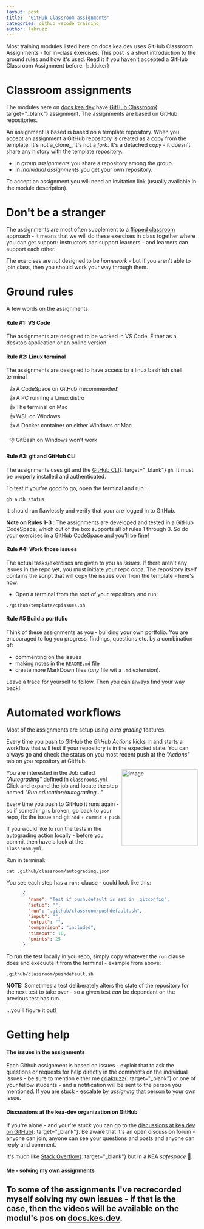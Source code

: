 ```yaml
---
layout: post
title:  "GitHub Classroom assignments"
categories: github vscode training
author: lakruzz
---
```

Most training modules listed here on docs.kea.dev uses GitHub Classroom Assignments - for in-class exercises. This post is a short introduction to the ground rules and how it's used. Read it if you haven't accepted a GitHub Classroom Assignment before.
{: .kicker}

#  Classroom assignments

The modules here on [docs.kea.dev](/) have [GitHub Classroom](){: target="_blank"} assignment. The assignments are based on GitHub repositories. 

An assignment is based is based on a template repository. When you accept an assignment a GitHub repository is created as a copy from the template. It's not a_clone_, it's not a _fork_. It's a detached _copy_ - it doesn't share any history with the template repository.

- In _group assignments_ you share a repository among the group.
- In _individual assignments_ you get your own repository.

To accept an assignment you will need an invitation link (usually available in the module description). 


# Don't be a stranger
The assignments are most often supplement to a [flipped classroom](posts/flipped-classroom/) approach - it means that we will do these exercises in class together where you can get support: Instructors can support learners - and learners can support each other.

The exercises are _not_ designed to be _homework_ - but if you aren't able to join class, then you should work your way through them.

# Ground rules
A few words on the assignments:

#### Rule #1: VS Code
The assignments are designed to be worked in VS Code. Either as a desktop application or an online version.

#### Rule #2: Linux terminal
The assignments are designed to have access to a linux bash'ish shell terminal 

&nbsp;&nbsp;👍 A CodeSpace on GitHub (recommended)<br/> 
&nbsp;&nbsp;👍 A PC running a Linux distro<br/> 
&nbsp;&nbsp;👍 The terminal on Mac<br/> 
&nbsp;&nbsp;👍 WSL on Windows<br/>
&nbsp;&nbsp;👍 A Docker container on either Windows or Mac<br/>

&nbsp;&nbsp;👎 GitBash on Windows won't work 

#### Rule #3: git and GitHub CLI
The assignments uses git and the [GitHub CLI](https://cli.github.com/){: target="_blank"} `gh`. It must be properly installed and authenticated.

To test if your're good to go, open the terminal and run :

```shell
gh auth status
```
It should run flawlessly and verify that your are logged in to GitHub.

**Note on Rules 1-3** : The assignments are developed and tested in a GitHub CodeSpace; which out of the box supports all of rules 1 through 3. So do your exercises in a GitHub CodeSpace and you'll be fine!

#### Rule #4: Work those issues
The actual tasks/exercises are given to you as _issues_. If there aren't any issues in the repo yet, you must initiate your repo _once_. The repository itself contains the script that will copy the issues over from the template - here's how:

- Open a terminal from the root of your repository and run:
```shell
./github/template/cpissues.sh
```

#### Rule #5 Build a portfolio
Think of these assignments as you - building your own portfolio. You are encouraged to log you progress, findings, questions etc. by a combination of: 
- commenting on the issues
- making notes in the `README.md` file
- create more MarkDown files (_any_ file wit a `.md` extension). 

Leave a trace for yourself to follow. Then you can always find your way back!

# Automated workflows
Most of the assignments are setup using _auto grading_ features.

Every time you push to GitHub the _GitHub Actions_ kicks in and starts a workflow that will test if your repository is in the expected state. You can always go and check the status on you most recent push at the _"Actions"_ tab on you repository at GitHub.

<img width="200" align="right" alt="image" src="https://user-images.githubusercontent.com/155492/220343689-b5d8aae6-a6c7-400d-bdfe-94546ac992f8.png"> You are interested in the Job called _"Autograding"_ defined in `classrooms.yml` Click and expand the job and locate the step named _"Run education/autograding..."_

Every time you push to GitHub it runs again - so if something is broken, go back to your repo, fix the issue and git `add` + `commit` + `push` 

If you would like to run the tests in the autograding action locally - before you commit then have a look at the `classroom.yml`. 

Run in terminal:
```shell
cat .github/classroom/autograding.json
```

You see each step has a `run:` clause - could look like this:

```json
      {
        "name": "Test if push.default is set in .gitconfig",
        "setup": "",
        "run": ".github/classroom/pushdefault.sh",
        "input": "",
        "output": "",
        "comparison": "included",
        "timeout": 10,
        "points": 25
      }   
```

To run the test locally in you repo, simply copy whatever the `run` clause does and execuute it from the terminal - example from above:

```shell
.github/classroom/pushdefault.sh
```

**NOTE:** Sometimes a test deliberately alters the state of the repository for the next test to take over - so a given test _can_ be dependant on the previous test has run.

...you'll figure it out!

# Getting help 

#### The issues in the assignments
Each Github assignment is based on issues - exploit that to ask the questions or requests for help directly in the comments on the individual issues - be sure to mention either me [@lakruzz](https://github.com/lakruzz){: target="_blank"} or one of your fellow students - and a notification will be sent to the person you mentioned. If you are stuck - escalate by _assigning_ that person to your own issue. 

#### Discussions at the kea-dev organization on GitHub
If you're alone - and your're stuck you can go to the [discussions at kea.dev on GitHub](https://github.com/orgs/kea-dev/discussions){: target="_blank"}. Be aware that it's an open discussion forum - anyone can join, anyone can see your questions and posts and anyone can reply and comment. 

It's much like [Stack Overflow](https://stackoverflow.com/){: target="_blank"} but in a KEA _safespace_ 👷. 


#### Me - solving my own assignments
To some of the assignments I've recrecorded myself solving my own issues - if that is the case, then the videos will be available on the modul's pos on [docs.kes.dev](/).
---
